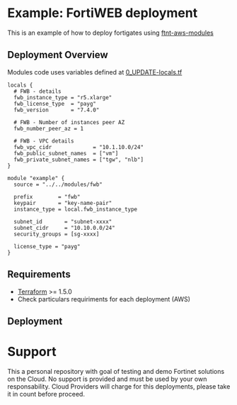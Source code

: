 # Example: FortiWEB deployment

This is an example of how to deploy fortigates using [ftnt-aws-modules](https://registry.terraform.io/modules/jmvigueras/ftnt-aws-modules/aws/latest)

## Deployment Overview

Modules code uses variables defined at [0_UPDATE-locals.tf](./0_UPDATE-locals.tf)

```hcl
locals {
  # FWB - details
  fwb_instance_type = "r5.xlarge"
  fwb_license_type  = "payg"
  fwb_version       = "7.4.0"

  # FWB - Number of instances peer AZ
  fwb_number_peer_az = 1

  # FWB - VPC details
  fwb_vpc_cidr             = "10.1.10.0/24"
  fwb_public_subnet_names  = ["vm"]
  fwb_private_subnet_names = ["tgw", "nlb"]
}

module "example" {
  source = "../../modules/fwb"

  prefix        = "fwb"
  keypair       = "key-name-pair"
  instance_type = local.fwb_instance_type

  subnet_id       = "subnet-xxxx"
  subnet_cidr     = "10.10.0.0/24"
  security_groups = [sg-xxxx]

  license_type = "payg"
}
```

## Requirements
* [Terraform](https://learn.hashicorp.com/terraform/getting-started/install.html) >= 1.5.0
* Check particulars requiriments for each deployment (AWS) 

## Deployment

# Support
This a personal repository with goal of testing and demo Fortinet solutions on the Cloud. No support is provided and must be used by your own responsability. Cloud Providers will charge for this deployments, please take it in count before proceed.



